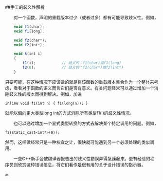##手工的歧义性解析

&emsp;&emsp;对一个函数，声明的重载版本过少（或者过多）都有可能导致歧义性。例如，

```javascript
    void f1(char);
    void f1(long);
    
    void f2(char*);
    void f2(int*);
    
    void k(int i)
    {
        f1(i);            // 歧义的：f1(char)或f1(long)
        f2(0);            // 歧义的：f2(char*)或f2(int*)
    }
```

只要可能，在这种情况下应该做的就是将该函数的重载版本集合作为一个整体来考虑，看看对于函数的语义而言它们是否有意义。有关问题经常可以通过增加一个消除歧义性的版本而得到解决。例如，加进

    inline void f1(int n) { f1(long(n)); }
    
就能以偏向更大类型long int的方式消除所有类型f1(i)的歧义性情况。

&emsp;&emsp;也可以通过增加一个显式类型转换的方式去解决某个特定调用的问题。例如，

    f2(static_cast<int*>(0));
    
然而，这样做经常只是一种权宜之计，很快就可能遇到另一个必须处理的类似调用。

&emsp;&emsp;一些C++新手会被编译器报告出的歧义性错误弄得急躁起来。更有经验的程序员则欣赏这种错误信息，将它们看作是很有用的关于设计错误的指示器。


🔚